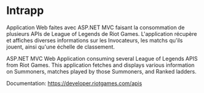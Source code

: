 # Intrapp

Application Web faites avec ASP.NET MVC faisant la consommation de plusieurs APIs de League of Legends de Riot Games.
L'application récupère et affiches diverses informations sur les Invocateurs, les matchs qu'ils jouent, ainsi qu'une échelle de classement.



ASP.NET MVC Web Application consuming several League of Legends APIS from Riot Games.
This application fetches and displays various information on Summoners, matches played by those Summoners, and Ranked ladders.

Documentation: https://developer.riotgames.com/apis
